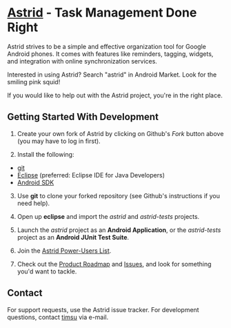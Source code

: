 [Astrid](http://www.weloveastrid.com/) - Task Management Done Right
================================  
Astrid strives to be a simple and effective organization tool for Google Android phones. It comes with features like reminders, tagging, widgets, and integration with online synchronization services.

Interested in using Astrid? Search "astrid" in Android Market. Look for the smiling pink squid!

If you would like to help out with the Astrid project, you're in the right place.

Getting Started With Development
---------------

1. Create your own fork of Astrid by clicking on Github's *Fork* button above (you may have to log in first).

2. Install the following: 
 * [git](http://git.or.cz/) 
 * [Eclipse](http://eclipse.org) (preferred: Eclipse IDE for Java Developers)
 * [Android SDK](http://developer.android.com/sdk/index.html)

3. Use **git** to clone your forked repository (see Github's instructions if you need help).

4. Open up **eclipse** and import the *astrid* and *astrid-tests* projects.

5. Launch the *astrid* project as an **Android Application**, or the *astrid-tests* project as an **Android JUnit Test Suite**.

6. Join the [Astrid Power-Users List](http://groups.google.com/group/astrid-power).

7. Check out the [Product Roadmap](http://wiki.github.com/todoroo/astrid/) and [Issues](http://github.com/todoroo/astrid/issues), and look for something you'd want to tackle.

Contact
-------
For support requests, use the Astrid issue tracker. For development questions, contact [timsu](http://github.com/timsu) via e-mail.